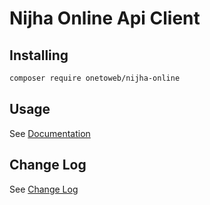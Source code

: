 # Nijha Online Api Client

## Installing

```bash
composer require onetoweb/nijha-online
```

## Usage

See [Documentation](docs/index.rst)

## Change Log

See [Change Log](CHANGELOG.md)